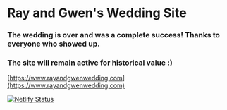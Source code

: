 # Ray and Gwen's Wedding Site
### The wedding is over and was a complete success! Thanks to everyone who showed up.
### The site will remain active for historical value :)

[https://www.rayandgwenwedding.com](https://www.rayandgwenwedding.com)

[![Netlify Status](https://api.netlify.com/api/v1/badges/e0a26e85-37f4-43ff-b674-d5cf0bf4cfcd/deploy-status)](https://app.netlify.com/sites/vibrant-aryabhata-638d9d/deploys)
